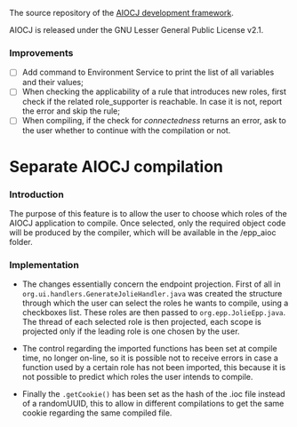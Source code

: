 The source repository of the [AIOCJ development framework](http://www.cs.unibo.it/projects/jolie/aiocj.html).

AIOCJ is released under the GNU Lesser General Public License v2.1.

### Improvements

- [ ] Add command to Environment Service to print the list of all variables and their values;
- [ ] When checking the applicability of a rule that introduces new roles, first check if the related role_supporter is reachable. In case it is not, report the error and skip the rule;
- [ ] When compiling, if the check for *connectedness* returns an error, ask to the user whether to continue with the compilation or not.

# Separate AIOCJ compilation

### Introduction
The purpose of this feature is to allow the user to choose which roles of the AIOCJ application to compile. Once selected, only the required object code will be produced by the compiler, which will be available in the /epp_aioc folder.

### Implementation
- The changes essentially concern the endpoint projection. First of all in `org.ui.handlers.GenerateJolieHandler.java` was created the structure through which the user can select the roles he wants to compile, using a checkboxes list. These roles are then passed to `org.epp.JolieEpp.java`. The thread of each selected role is then projected, each scope is projected only if the leading role is one chosen by the user.

- The control regarding the imported functions has been set at compile time, no longer on-line, so it is possible not to receive errors in case a function used by a certain role has not been imported, this because it is not possible to predict which roles the user intends to compile.

- Finally the `.getCookie()` has been set as the hash of the .ioc file instead of a randomUUID, this to allow in different compilations to get the same cookie regarding the same compiled file.
